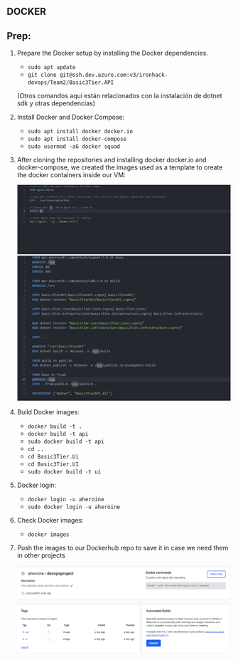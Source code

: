 ## DOCKER

## Prep: 

1. Prepare the Docker setup by installing the Docker dependencies.
    - `sudo apt update`
    - `git clone git@ssh.dev.azure.com:v3/ironhack-devops/Team2/Basic3Tier.API`

   (Otros comandos aquí están relacionados con la instalación de dotnet sdk y otras dependencias)

2. Install Docker and Docker Compose:
    - `sudo apt install docker docker.io`
    - `sudo apt install docker-compose`
    - `sudo usermod -aG docker squad`

3. After cloning the repositories and installing docker docker.io and docker-compose, we created the images used as a template to create the docker containers inside our VM:

   ![Alternate_Text](./images/Captura%20de%20pantalla%202023-12-15%20111648.png)
   ![Alternate_Text](./images/Captura%20de%20pantalla%202023-12-15%20111724.png)

4. Build Docker images:
    - `docker build -t .`
    - `docker build -t api`
    - `sudo docker build -t api`
    - `cd ..`
    - `cd Basic3Tier.Ui`
    - `cd Basic3Tier.UI`
    - `sudo docker build -t ui`

5. Docker login:
    - `docker login -u aheroine`
    - `sudo docker login -u aheroine`

6. Check Docker images:
    - `docker images`
7. Push the images to our Dockerhub repo to save it in case we need them in other projects

   ![Alternate_Text](./images/99029aa4-a4e7-4e39-878f-9c073966fbad.png)
